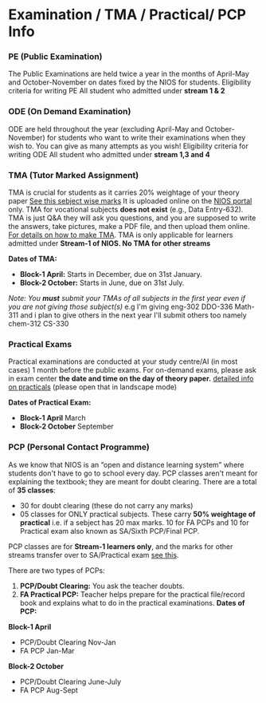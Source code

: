 # Examination / TMA / Practical/ PCP Info

### PE (Public Examination)

The Public Examinations are held twice a year in the months of April-May and October-November on dates fixed by the NIOS for students. 
Eligibility criteria for writing PE
All student who admitted under **stream 1 & 2**

### ODE (On Demand Examination)

ODE are held throughout the year (excluding April-May and October-November) for students who want to write their examinations when they wish to. You can give as many attempts as you wish!
Eligibility criteria for writing ODE
All student who admitted under **stream 1,3 and 4**




### TMA (Tutor Marked Assignment)

TMA is crucial for students as it carries 20% weightage of your theory paper [See this sebject wise marks](https://drive.google.com/) It is uploaded online on the [NIOS portal](https://sdmis.nios.ac.in/auth) only. TMA for vocational subjects **does not exist** (e.g., Data Entry-632). TMA is just Q&A 
they will ask you questions, and you are supposed to write the answers, take pictures, make a PDF file, and then upload them online. [For details on how to make TMA](https://nios-students.pages.dev/wiki/Guidelines). TMA is only applicable for learners admitted under **Stream-1 of NIOS. No TMA for other streams**

**Dates of TMA:**
- **Block-1 April:** Starts in December, due on 31st January.
- **Block-2 October:** Starts in June, due on 31st July.

*Note: You **must** submit your TMAs of all subjects in the first year even if you are not giving those  subject(s)*
e.g
I'm giving eng-302 DDO-336  Math-311 and i plan to give others in the next year I'll submit others  too namely chem-312 CS-330

### Practical Exams

Practical examinations are conducted at your study centre/AI (in most cases) 1 month before the public exams. For on-demand exams, please ask in exam center **the date and time on the day of theory paper.** 
[detailed info on practicals](https://drive.google.com/file/d/19On8794dMI_S5kyRILewYpoOcvtpA7E1/view?usp=drivesdk) (please open that in landscape mode)

**Dates of Practical Exam:**
- **Block-1 April** March
- **Block-2 October** September

### PCP (Personal Contact Programme)

As we know that NIOS is an “open and distance learning system” where students don't have to go to school every day. PCP classes aren't meant for explaining the textbook; they are meant for doubt clearing. There are a total of **35 classes**:
- 30 for doubt clearing (these do not carry any marks)
- 05 classes for ONLY practical subjects. These carry **50% weightage of practical** i.e. if a sebject has 20 max marks. 10 for FA PCPs and 10 for Practical exam also known as SA/Sixth PCP/Final PCP.

PCP classes are for **Stream-1 learners only**, and the marks for other streams transfer over to SA/Practical exam [see this](https://drive.google.com/file/d/19auYIHocmCcdMysj0dB0FeP_TciA5G_l/view?usp=drivesdk).

There are two types of PCPs:
1. **PCP/Doubt Clearing:** You ask the teacher doubts.
2. **FA Practical PCP:** Teacher helps prepare for the practical file/record book and explains what to do in the practical examinations.
   **Dates of PCP:**
   
  **Block-1 April**
  - PCP/Doubt Clearing  Nov-Jan
  - FA PCP  Jan-Mar
    
   **Block-2 October**
  - PCP/Doubt Clearing  June-July
  - FA PCP  Aug-Sept









